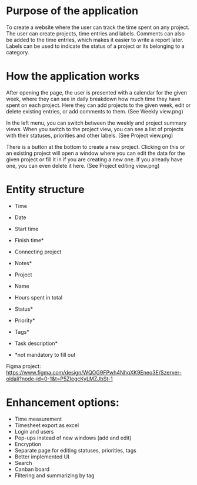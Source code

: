 # Purpose of the application
To create a website where the user can track the time spent on any project. The user can create projects, time entries and labels. Comments can also be added to the time entries, which makes it easier to write a report later. Labels can be used to indicate the status of a project or its belonging to a category.

# How the application works
After opening the page, the user is presented with a calendar for the given week, where they can see in daily breakdown how much time they have spent on each project. Here they can add projects to the given week, edit or delete existing entries, or add comments to them. (See Weekly view.png)

In the left menu, you can switch between the weekly and project summary views. When you switch to the project view, you can see a list of projects with their statuses, priorities and other labels. (See Project view.png)

There is a button at the bottom to create a new project. Clicking on this or an existing project will open a window where you can edit the data for the given project or fill it in if you are creating a new one. If you already have one, you can even delete it here. (See Project editing view.png)

# Entity structure
- Time
- Date
- Start time
- Finish time*
- Connecting project
- Notes*

- Project
- Name
- Hours spent in total
- Status*
- Priority*
- Tags*
- Task description*

* *not mandatory to fill out

Figma project: https://www.figma.com/design/WQOG9FPwh4NhqXK9Eneo3E/Szerver-oldali?node-id=0-1&t=P5ZIegcKyLMZJbSt-1

# Enhancement options:
- Time measurement
- Timesheet export as excel
- Login and users
- Pop-ups instead of new windows (add and edit)
- Encryption
- Separate page for editing statuses, priorities, tags
- Better implemented UI
- Search
- Canban board
- Filtering and summarizing by tag
